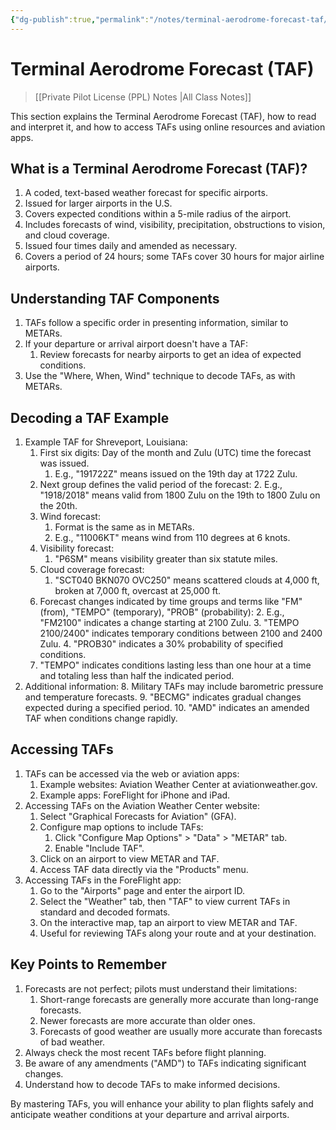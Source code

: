 ```yaml
---
{"dg-publish":true,"permalink":"/notes/terminal-aerodrome-forecast-taf/","title":"Terminal Aerodrome Forecast (TAF)","tags":["aviation","classnotes"]}
---
```



# Terminal Aerodrome Forecast (TAF)
> [[Private Pilot License (PPL) Notes \|All Class Notes]]

This section explains the Terminal Aerodrome Forecast (TAF), how to read and interpret it, and how to access TAFs using online resources and aviation apps.

## What is a Terminal Aerodrome Forecast (TAF)?
1. A coded, text-based weather forecast for specific airports.
2. Issued for larger airports in the U.S.
3. Covers expected conditions within a 5-mile radius of the airport.
4. Includes forecasts of wind, visibility, precipitation, obstructions to vision, and cloud coverage.
5. Issued four times daily and amended as necessary.
6. Covers a period of 24 hours; some TAFs cover 30 hours for major airline airports.

## Understanding TAF Components
1. TAFs follow a specific order in presenting information, similar to METARs.
2. If your departure or arrival airport doesn't have a TAF:
    1. Review forecasts for nearby airports to get an idea of expected conditions.
3. Use the "Where, When, Wind" technique to decode TAFs, as with METARs.

## Decoding a TAF Example
1. Example TAF for Shreveport, Louisiana:
    1. First six digits: Day of the month and Zulu (UTC) time the forecast was issued.
        1. E.g., "191722Z" means issued on the 19th day at 1722 Zulu.
    2. Next group defines the valid period of the forecast:
        2. E.g., "1918/2018" means valid from 1800 Zulu on the 19th to 1800 Zulu on the 20th.
    3. Wind forecast:
        1. Format is the same as in METARs.
        2. E.g., "11006KT" means wind from 110 degrees at 6 knots.
    4. Visibility forecast:
        1. "P6SM" means visibility greater than six statute miles.
    5. Cloud coverage forecast:
        1. "SCT040 BKN070 OVC250" means scattered clouds at 4,000 ft, broken at 7,000 ft, overcast at 25,000 ft.
    6. Forecast changes indicated by time groups and terms like "FM" (from), "TEMPO" (temporary), "PROB" (probability):
        2. E.g., "FM2100" indicates a change starting at 2100 Zulu.
        3. "TEMPO 2100/2400" indicates temporary conditions between 2100 and 2400 Zulu.
        4. "PROB30" indicates a 30% probability of specified conditions.
    7. "TEMPO" indicates conditions lasting less than one hour at a time and totaling less than half the indicated period.
2. Additional information:
    8. Military TAFs may include barometric pressure and temperature forecasts.
    9. "BECMG" indicates gradual changes expected during a specified period.
    10. "AMD" indicates an amended TAF when conditions change rapidly.

## Accessing TAFs

1. TAFs can be accessed via the web or aviation apps:
    1. Example websites: Aviation Weather Center at aviationweather.gov.
    2. Example apps: ForeFlight for iPhone and iPad.
2. Accessing TAFs on the Aviation Weather Center website:
    1. Select "Graphical Forecasts for Aviation" (GFA).
    2. Configure map options to include TAFs:
        1. Click "Configure Map Options" > "Data" > "METAR" tab.
        2. Enable "Include TAF".
    3. Click on an airport to view METAR and TAF.
    4. Access TAF data directly via the "Products" menu.
3. Accessing TAFs in the ForeFlight app:
    1. Go to the "Airports" page and enter the airport ID.
    2. Select the "Weather" tab, then "TAF" to view current TAFs in standard and decoded formats.
    3. On the interactive map, tap an airport to view METAR and TAF.
    4. Useful for reviewing TAFs along your route and at your destination.

## Key Points to Remember

1. Forecasts are not perfect; pilots must understand their limitations:
    1. Short-range forecasts are generally more accurate than long-range forecasts.
    2. Newer forecasts are more accurate than older ones.
    3. Forecasts of good weather are usually more accurate than forecasts of bad weather.
2. Always check the most recent TAFs before flight planning.
3. Be aware of any amendments ("AMD") to TAFs indicating significant changes.
4. Understand how to decode TAFs to make informed decisions.

By mastering TAFs, you will enhance your ability to plan flights safely and anticipate weather conditions at your departure and arrival airports.